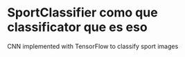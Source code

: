 # SportClassifier como que classificator que es eso
CNN implemented with TensorFlow to classify sport images
